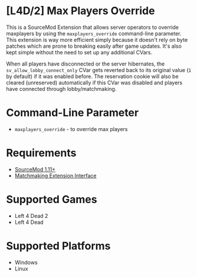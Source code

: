 # [L4D/2] Max Players Override
This is a SourceMod Extension that allows server operators to override maxplayers by using the `maxplayers_override` command-line parameter. This extension is way more efficient simply because it doesn't rely on byte patches which are prone to breaking easily after game updates. It's also kept simple without the need to set up any additional CVars.

When all players have disconnected or the server hibernates, the `sv_allow_lobby_connect_only` CVar gets reverted back to its original value (`1` by default) if it was enabled before. The reservation cookie will also be cleared (unreserved) automatically if this CVar was disabled and players have connected through lobby/matchmaking.

# Command-Line Parameter
- `maxplayers_override` - to override max players

# Requirements
- [SourceMod 1.11+](https://www.sourcemod.net/downloads.php?branch=stable)
- [Matchmaking Extension Interface](https://github.com/shqke/imatchext)

# Supported Games
- Left 4 Dead 2
- Left 4 Dead

# Supported Platforms
- Windows
- Linux